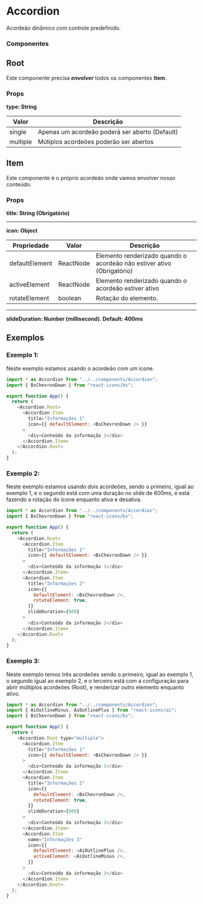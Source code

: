 # Accordion

Acordeão dinâmico com controle predefinido.

### Componentes

## Root

Este componente precisa **_envolver_** todos os componentes **Item**.

### Props

**type: String**

| Valor    | Descrição                                      |
| -------- | ---------------------------------------------- |
| single   | Apenas um acordeão poderá ser aberto (Default) |
| multiple | Mútiplos acordeões poderão ser abertos         |

## Item

Este componente é o próprio acordeão onde vamos envolver nosso conteúdo.

### Props

**title: String (Obrigatório)**

---

**icon: Object**

| Propriedade    | Valor     | Descrição                                                              |
| -------------- | --------- | ---------------------------------------------------------------------- |
| defaultElement | ReactNode | Elemento renderizado quando o acordeão não estiver ativo (Obrigatório) |
| activeElement  | ReactNode | Elemento renderizado quando o acordeão estiver ativo                   |
| rotateElement  | boolean   | Rotação do elemento.                                                   |

---

**slideDuration: Number (millisecond). Default: 400ms**

## Exemplos

### Exemplo 1:

Neste exemplo estamos usando o acordeão com um ícone.

```js
import * as Accordion from "../../components/Accordion";
import { BsChevronDown } from "react-icons/bs";

export function App() {
  return (
    <Accordion.Root>
      <Accordion.Item
        title="Informações 1"
        icon={{ defaultElement: <BsChevronDown /> }}
      >
        <div>Conteúdo da informação 1</div>
      </Accordion.Item>
    </Accordion.Root>
  );
}
```

### Exemplo 2:

Neste exemplo estamos usando dois acordeões, sendo o primeiro, igual ao exemplo 1, e o segundo está com uma duração no slide de 600ms, e está fazendo a rotação do ícone enquanto ativa e desativa.

```js
import * as Accordion from "../../components/Accordion";
import { BsChevronDown } from "react-icons/bs";

export function App() {
  return (
    <Accordion.Root>
      <Accordion.Item
        title="Informações 1"
        icon={{ defaultElement: <BsChevronDown /> }}
      >
        <div>Conteúdo da informação 1</div>
      </Accordion.Item>
      <Accordion.Item
        title="Informações 2"
        icon={{
          defaultElement: <BsChevronDown />,
          rotateElement: true,
        }}
        slideDuration={600}
      >
        <div>Conteúdo da informação 2</div>
      </Accordion.Item>
    </Accordion.Root>
  );
}
```

### Exemplo 3:

Neste exemplo temos três acordeões sendo o primeiro, igual ao exemplo 1, o segundo igual ao exemplo 2, e o terceiro está com a configuração para abrir múltiplos acordeões (Root), e renderizar outro elemento enquanto ativo.

```js
import * as Accordion from "../../components/Accordion";
import { AiOutlineMinus, AiOutlinePlus } from "react-icons/ai";
import { BsChevronDown } from "react-icons/bs";

export function App() {
  return (
    <Accordion.Root type="multiple">
      <Accordion.Item
        title="Informações 1"
        icon={{ defaultElement: <BsChevronDown /> }}
      >
        <div>Conteúdo da informação 1</div>
      </Accordion.Item>
      <Accordion.Item
        title="Informações 2"
        icon={{
          defaultElement: <BsChevronDown />,
          rotateElement: true,
        }}
        slideDuration={600}
      >
        <div>Conteúdo da informação 2</div>
      </Accordion.Item>
      <Accordion.Item
        name="Informações 3"
        icon={{
          defaultElement: <AiOutlinePlus />,
          activeElement: <AiOutlineMinus />,
        }}
      >
        <div>Conteúdo da informação 3</div>
      </Accordion.Item>
    </Accordion.Root>
  );
}
```
